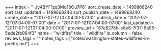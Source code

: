 +++
index = "-Jy4BYF1zq3Mq18Ou7P6"
sort_create_date = 1499868240
sort_last_updated = 1499868240
sort_publish_date = 1499868240
create_date = "2017-07-12T07:04:00-07:00"
publish_date = "2017-07-12T07:04:00-07:00"
date = "2017-07-12T07:04:00-07:00"
last_updated = "2017-07-12T07:04:00-07:00"
preview_url = "67e8278b-e8e6-7f37-6a95-5ede2fe064f3"
name = "wildfire"
title = "wildfire"
is_column = false
reviews_tags = ""
notes_tags = ["notes/washington-states-wildfires-in-poetry.md"]
+++

